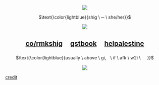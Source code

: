 <p align="center">
<img src="https://64.media.tumblr.com/c6431ddc34a9f462447077e6ee143be7/e3b5b0501b44053f-57/s500x750/0e989733d6a7b8b6db060f497386f1c722d15e8f.pnj"/>
</p>

<p align="center">
$\text{\color{lightblue}{shig \ ─ \ she/her}}$

</p> 
<p align="center">
<img src="https://64.media.tumblr.com/95a602f6e33694dccb9bcb4a903afa1a/d56aa8fb0bfe30ca-f1/s400x600/09415f9e30feb9f4ab45f7042d6b9c2e1394d3e2.pnj"/>
</p>

<div align="center">

## [co/rmkshig](https://rentry.co/rmkshig) ㅤ[gstbook](https://bemyguest.123guestbook.com/)ㅤ [helpalestine](https://arab.org/click-to-help/palestine/)<p/>
$\text{\color{lightblue}{usually \ above \ gi,ㅤ\ if \ afk \ w2i \ ㅤ }}$

<p align="center">
<img src="https://64.media.tumblr.com/05036dec81dfdbf8867a7e9f956b93f5/e3b5b0501b44053f-81/s500x750/1af096f25d7c3a00087823039f774e1bc6a15d68.pnj"/>
</p>

<div align="left">

[credit](https://www.tumblr.com/seiliecourt/734089721763053568/quand-je-r%C3%AAve-cest-de-toi-mon-amour-mon?source=share)
</div>
